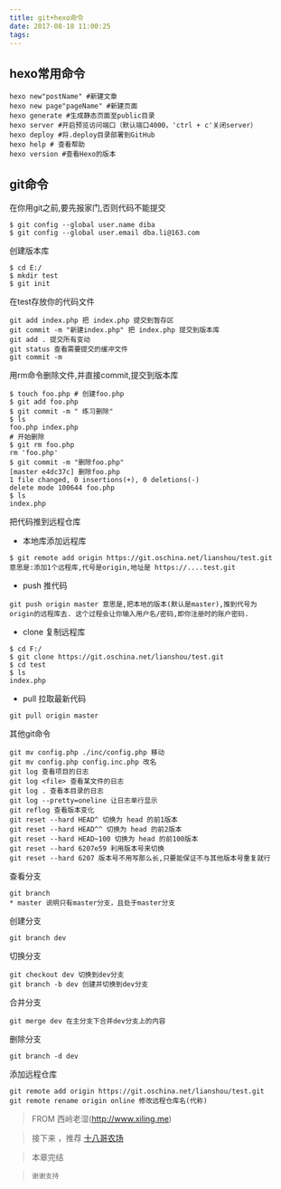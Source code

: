 ```yaml
---
title: git+hexo命令
date: 2017-08-18 11:00:25
tags:
---
```


## hexo常用命令
```
hexo new"postName" #新建文章
hexo new page"pageName" #新建页面
hexo generate #生成静态页面至public目录
hexo server #开启预览访问端口（默认端口4000，'ctrl + c'关闭server）
hexo deploy #将.deploy目录部署到GitHub
hexo help # 查看帮助
hexo version #查看Hexo的版本
```

## git命令
在你用git之前,要先报家门,否则代码不能提交
```
$ git config --global user.name diba
$ git config --global user.email dba.li@163.com
```

创建版本库
```
$ cd E:/
$ mkdir test
$ git init
```

<!-- more -->

在test存放你的代码文件
```
git add index.php 把 index.php 提交到暂存区
git commit -m "新建index.php" 把 index.php 提交到版本库
git add . 提交所有变动
git status 查看需要提交的缓冲文件
git commit -m
```

用rm命令删除文件,并直接commit,提交到版本库
```
$ touch foo.php # 创建foo.php
$ git add foo.php
$ git commit -m " 练习删除"
$ ls
foo.php index.php
# 开始删除
$ git rm foo.php
rm 'foo.php'
$ git commit -m "删除foo.php"
[master e4dc37c] 删除foo.php
1 file changed, 0 insertions(+), 0 deletions(-)
delete mode 100644 foo.php
$ ls
index.php
```

把代码推到远程仓库
- 本地库添加远程库
```
$ git remote add origin https://git.oschina.net/lianshou/test.git
意思是:添加1个远程库,代号是origin,地址是 https://....test.git
```

- push 推代码
```
git push origin master 意思是,把本地的版本(默认是master),推到代号为
origin的远程库去. 这个过程会让你输入用户名/密码,即你注册时的账户密码.
```

- clone 复制远程库
```
$ cd F:/
$ git clone https://git.oschina.net/lianshou/test.git
$ cd test
$ ls
index.php
```

- pull 拉取最新代码
```
git pull origin master
```

其他git命令
```
git mv config.php ./inc/config.php 移动
git mv config.php config.inc.php 改名
git log 查看项目的日志
git log <file> 查看某文件的日志
git log . 查看本目录的日志
git log --pretty=oneline 让日志单行显示
git reflog 查看版本变化
git reset --hard HEAD^ 切换为 head 的前1版本
git reset --hard HEAD^^ 切换为 head 的前2版本
git reset --hard HEAD~100 切换为 head 的前100版本
git reset --hard 6207e59 利用版本号来切换
git reset --hard 6207 版本号不用写那么长,只要能保证不与其他版本号重复就行
```

查看分支
```
git branch
* master 说明只有master分支，且处于master分支
```

创建分支
```
git branch dev
```

切换分支
```
git checkout dev 切换到dev分支
git branch -b dev 创建并切换到dev分支
```

合并分支
```
git merge dev 在主分支下合并dev分支上的内容
```

删除分支
```
git branch -d dev
```

添加远程仓库
```
git remote add origin https://git.oschina.net/lianshou/test.git
git remote rename origin online 修改远程仓库名(代称)
```

> FROM 西岭老湿(http://www.xiling.me)

> 接下来 ，推荐 [十八哥农场](http://www.yanshiba.com/)

> 本章完结

>     谢谢支持

